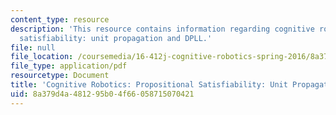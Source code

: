 ```yaml
---
content_type: resource
description: 'This resource contains information regarding cognitive robotics: Propositional
  satisfiability: unit propagation and DPLL.'
file: null
file_location: /coursemedia/16-412j-cognitive-robotics-spring-2016/8a379d4a481295b04f66058715070421_MIT16_412JS16_Readings2P3.pdf
file_type: application/pdf
resourcetype: Document
title: 'Cognitive Robotics: Propositional Satisfiability: Unit Propagation and DPLL'
uid: 8a379d4a-4812-95b0-4f66-058715070421
---
```

